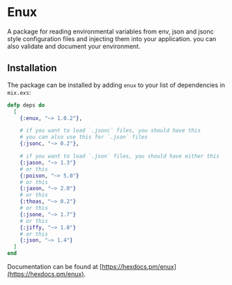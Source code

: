 # Enux

A package for reading environmental variables from env, json and jsonc style configuration files and injecting them into your application.
you can also validate and document your environment.

## Installation

The package can be installed by adding `enux` to your list of dependencies in `mix.exs`:

```elixir
defp deps do
  [
    {:enux, "~> 1.0.2"},

    # if you want to load `.jsonc` files, you should have this
    # you can also use this for `.json` files
    {:jsonc, "~> 0.2"},

    # if you want to load `.json` files, you should have either this
    {:jason, "~> 1.3"}
    # or this
    {:poison, "~> 5.0"}
    # or this
    {:jaxon, "~> 2.0"}
    # or this
    {:thoas, "~> 0.2"}
    # or this
    {:jsone, "~> 1.7"}
    # or this
    {:jiffy, "~> 1.0"}
    # or this
    {:json, "~> 1.4"}
  ]
end
```

Documentation can be found at [https://hexdocs.pm/enux](https://hexdocs.pm/enux).
